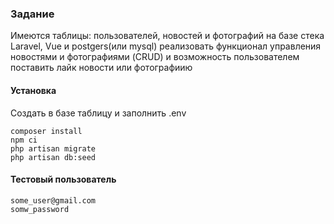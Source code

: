 ### Задание
Имеются таблицы: пользователей, новостей и фотографий на базе стека Laravel, Vue и postgers(или mysql) реализовать функционал управления новостями и фотографиями (CRUD) и возможность пользователем поставить лайк новости или фотографиию

#### Установка
Создать в базе таблицу и заполнить .env
```shell script
composer install
npm ci
php artisan migrate
php artisan db:seed

```

#### Тестовый пользователь
```
some_user@gmail.com
somw_password
```